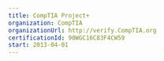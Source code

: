 ```yaml
---
title: CompTIA Project+
organization: CompTIA
organizationUrl: http://verify.CompTIA.org
certificationId: 90WGC16C83F4CW59
start: 2013-04-01
---
```

